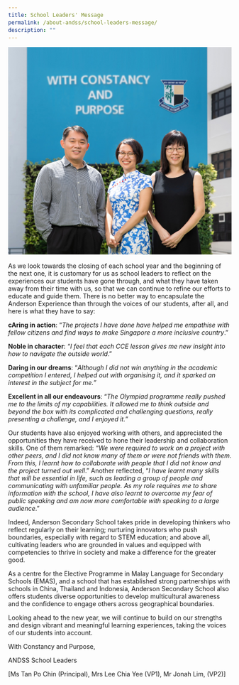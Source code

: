 ```yaml
---
title: School Leaders' Message
permalink: /about-andss/school-leaders-message/
description: ""
---
```

![](/images/DQP_7727cropped.jpeg)

As we look towards the closing of each school year and the beginning of the next one, it is customary for us as school leaders to reflect on the experiences our students have gone through, and what they have taken away from their time with us, so that we can continue to refine our efforts to educate and guide them. There is no better way to encapsulate the Anderson Experience than through the voices of our students, after all, and here is what they have to say:

**cAring in action**: “*The projects I have done have helped me empathise with fellow citizens and find ways to make Singapore a more inclusive country*.”

**Noble in character**: *“I feel that each CCE lesson gives me new insight into how to navigate the outside world*.”

**Daring in our dreams**: “*Although I did not win anything in the academic competition I entered, I helped out with organising it, and it sparked an interest in the subject for me.”*

**Excellent in all our endeavours**: “*The Olympiad programme really pushed me to the limits of my capabilities. It allowed me to think outside and beyond the box with its complicated and challenging questions, really presenting a challenge, and I enjoyed it.”*

Our students have also enjoyed working with others, and appreciated the opportunities they have received to hone their leadership and collaboration skills. One of them remarked: *“We were required to work on a project with other peers, and I did not know many of them or were not friends with them. From this, I learnt how to collaborate with people that I did not know and the project turned out well*.” Another reflected, “*I have learnt many skills that will be essential in life, such as leading a group of people and communicating with unfamiliar people. As my role requires me to share information with the school, I have also learnt to overcome my fear of public speaking and am now more comfortable with speaking to a large audience*.”

Indeed, Anderson Secondary School takes pride in developing thinkers who reflect regularly on their learning; nurturing innovators who push boundaries, especially with regard to STEM education; and above all, cultivating leaders who are grounded in values and equipped with competencies to thrive in society and make a difference for the greater good.

As a centre for the Elective Programme in Malay Language for Secondary Schools (EMAS), and a school that has established strong partnerships with schools in China, Thailand and Indonesia, Anderson Secondary School also offers students diverse opportunities to develop multicultural awareness and the confidence to engage others across geographical boundaries.

Looking ahead to the new year, we will continue to build on our strengths and design vibrant and meaningful learning experiences, taking the voices of our students into account.

With Constancy and Purpose,

ANDSS School Leaders

\[Ms Tan Po Chin (Principal), Mrs Lee Chia Yee (VP1), Mr Jonah Lim, (VP2)\]